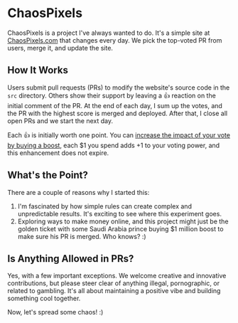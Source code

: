 # ChaosPixels

ChaosPixels is a project I've always wanted to do. It's a simple site at [ChaosPixels.com](https://chaospixels.com) that changes every day. We pick the top-voted PR from users, merge it, and update the site.

## How It Works
Users submit pull requests (PRs) to modify the website's source code in the `src` directory. Others show their support by leaving a 👍 reaction on the initial comment of the PR. At the end of each day, I sum up the votes, and the PR with the highest score is merged and deployed. After that, I close all open PRs and we start the next day.

Each 👍 is initially worth one point. You can [increase the impact of your vote by buying a boost](https://buy.stripe.com/28o6q4fjD2Uj7fi7ss), each $1 you spend adds +1 to your voting power, and this enhancement does not expire.

## What's the Point?

There are a couple of reasons why I started this:

1. I'm fascinated by how simple rules can create complex and unpredictable results. It's exciting to see where this experiment goes.
2. Exploring ways to make money online, and this project might just be the golden ticket with some Saudi Arabia prince buying $1 million boost to make sure his PR is merged. Who knows? :)

## Is Anything Allowed in PRs?

Yes, with a few important exceptions. We welcome creative and innovative contributions, but please steer clear of anything illegal, pornographic, or related to gambling. It's all about maintaining a positive vibe and building something cool together.

Now, let's spread some chaos! :)
